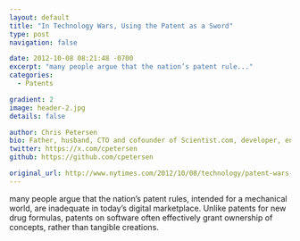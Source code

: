 ```yaml
---
layout: default
title: "In Technology Wars, Using the Patent as a Sword"
type: post
navigation: false

date: 2012-10-08 08:21:48 -0700
excerpt: "many people argue that the nation’s patent rule..."
categories:
  - Patents

gradient: 2
image: header-2.jpg
details: false

author: Chris Petersen
bio: Father, husband, CTO and cofounder of Scientist.com, developer, entrepreneur and technologist.
twitter: https://x.com/cpetersen
github: https://github.com/cpetersen

original_url: http://www.nytimes.com/2012/10/08/technology/patent-wars-among-tech-giants-can-stifle-competition.html
---
```



many people argue that the nation’s patent rules, intended for a mechanical world, are inadequate in today’s digital marketplace. Unlike patents for new drug formulas, patents on software often effectively grant ownership of concepts, rather than tangible creations.
